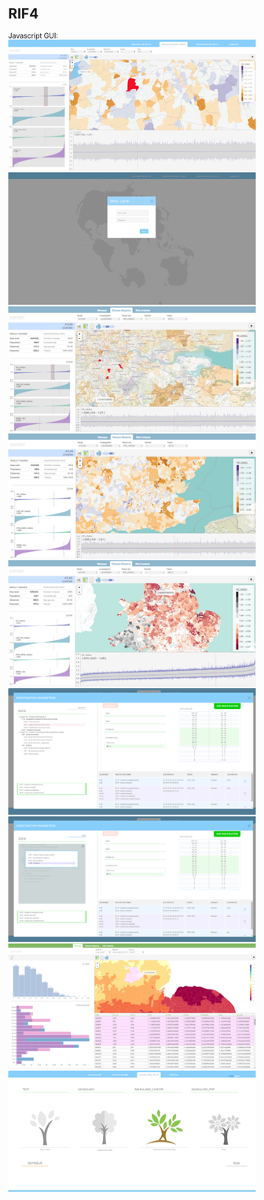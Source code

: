 RIF4
============================
Javascript GUI:
![Alt text](rifWebPlatform/web/docs/screenshots/dm5.png?raw=true "RIF 4.0")
![Alt text](rifWebPlatform/web/docs/screenshots/logIn.png?raw=true "RIF 4.0")
![Alt text](rifWebPlatform/web/docs/screenshots/dm1.png?raw=true "RIF 4.0")
![Alt text](rifWebPlatform/web/docs/screenshots/dm2.png?raw=true "RIF 4.0")
![Alt text](rifWebPlatform/web/docs/screenshots/dm3.png?raw=true "RIF 4.0")
![Alt text](rifWebPlatform/web/docs/screenshots/invParameters.png?raw=true "RIF 4.0")
![Alt text](rifWebPlatform/web/docs/screenshots/invParameters2.png?raw=true "RIF 4.0")
![Alt text](rifWebPlatform/web/docs/screenshots/manager1.png?raw=true "RIF 4.0")
![Alt text](rifWebPlatform/web/docs/screenshots/frontSubmission.png?raw=true "RIF 4.0")